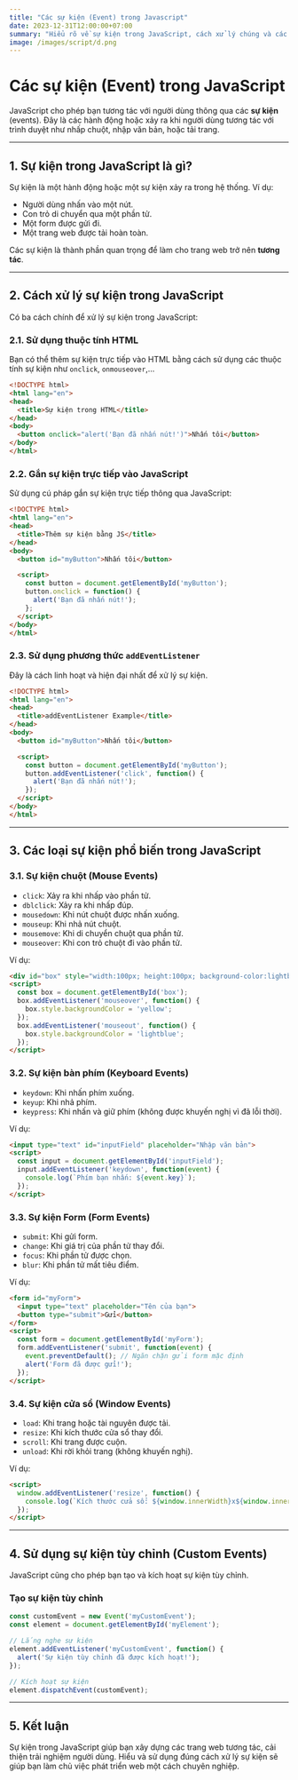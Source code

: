 ```yaml
---
title: "Các sự kiện (Event) trong Javascript"
date: 2023-12-31T12:00:00+07:00
summary: "Hiểu rõ về sự kiện trong JavaScript, cách xử lý chúng và các loại sự kiện phổ biến như click, hover, submit. Học cách sử dụng Event Listener để làm cho ứng dụng web trở nên tương tác hơn."
image: /images/script/d.png
---
```


# Các sự kiện (Event) trong JavaScript

JavaScript cho phép bạn tương tác với người dùng thông qua các **sự kiện** (events). Đây là các hành động hoặc xảy ra khi người dùng tương tác với trình duyệt như nhấp chuột, nhập văn bản, hoặc tải trang.

---

## **1. Sự kiện trong JavaScript là gì?**
Sự kiện là một hành động hoặc một sự kiện xảy ra trong hệ thống. Ví dụ:

- Người dùng nhấn vào một nút.
- Con trỏ di chuyển qua một phần tử.
- Một form được gửi đi.
- Một trang web được tải hoàn toàn.

Các sự kiện là thành phần quan trọng để làm cho trang web trở nên **tương tác**.

---

## **2. Cách xử lý sự kiện trong JavaScript**
Có ba cách chính để xử lý sự kiện trong JavaScript:

### **2.1. Sử dụng thuộc tính HTML**
Bạn có thể thêm sự kiện trực tiếp vào HTML bằng cách sử dụng các thuộc tính sự kiện như `onclick`, `onmouseover`,...

```html
<!DOCTYPE html>
<html lang="en">
<head>
  <title>Sự kiện trong HTML</title>
</head>
<body>
  <button onclick="alert('Bạn đã nhấn nút!')">Nhấn tôi</button>
</body>
</html>
```

### **2.2. Gắn sự kiện trực tiếp vào JavaScript**
Sử dụng cú pháp gắn sự kiện trực tiếp thông qua JavaScript:

```html
<!DOCTYPE html>
<html lang="en">
<head>
  <title>Thêm sự kiện bằng JS</title>
</head>
<body>
  <button id="myButton">Nhấn tôi</button>

  <script>
    const button = document.getElementById('myButton');
    button.onclick = function() {
      alert('Bạn đã nhấn nút!');
    };
  </script>
</body>
</html>
```

### **2.3. Sử dụng phương thức `addEventListener`**
Đây là cách linh hoạt và hiện đại nhất để xử lý sự kiện.

```html
<!DOCTYPE html>
<html lang="en">
<head>
  <title>addEventListener Example</title>
</head>
<body>
  <button id="myButton">Nhấn tôi</button>

  <script>
    const button = document.getElementById('myButton');
    button.addEventListener('click', function() {
      alert('Bạn đã nhấn nút!');
    });
  </script>
</body>
</html>
```

---

## **3. Các loại sự kiện phổ biến trong JavaScript**

### **3.1. Sự kiện chuột (Mouse Events)**
- `click`: Xảy ra khi nhấp vào phần tử.
- `dblclick`: Xảy ra khi nhấp đúp.
- `mousedown`: Khi nút chuột được nhấn xuống.
- `mouseup`: Khi nhả nút chuột.
- `mousemove`: Khi di chuyển chuột qua phần tử.
- `mouseover`: Khi con trỏ chuột đi vào phần tử.

Ví dụ:
```html
<div id="box" style="width:100px; height:100px; background-color:lightblue;"></div>
<script>
  const box = document.getElementById('box');
  box.addEventListener('mouseover', function() {
    box.style.backgroundColor = 'yellow';
  });
  box.addEventListener('mouseout', function() {
    box.style.backgroundColor = 'lightblue';
  });
</script>
```

### **3.2. Sự kiện bàn phím (Keyboard Events)**
- `keydown`: Khi nhấn phím xuống.
- `keyup`: Khi nhả phím.
- `keypress`: Khi nhấn và giữ phím (không được khuyến nghị vì đã lỗi thời).

Ví dụ:
```html
<input type="text" id="inputField" placeholder="Nhập văn bản">
<script>
  const input = document.getElementById('inputField');
  input.addEventListener('keydown', function(event) {
    console.log(`Phím bạn nhấn: ${event.key}`);
  });
</script>
```

### **3.3. Sự kiện Form (Form Events)**
- `submit`: Khi gửi form.
- `change`: Khi giá trị của phần tử thay đổi.
- `focus`: Khi phần tử được chọn.
- `blur`: Khi phần tử mất tiêu điểm.

Ví dụ:
```html
<form id="myForm">
  <input type="text" placeholder="Tên của bạn">
  <button type="submit">Gửi</button>
</form>
<script>
  const form = document.getElementById('myForm');
  form.addEventListener('submit', function(event) {
    event.preventDefault(); // Ngăn chặn gửi form mặc định
    alert('Form đã được gửi!');
  });
</script>
```

### **3.4. Sự kiện cửa sổ (Window Events)**
- `load`: Khi trang hoặc tài nguyên được tải.
- `resize`: Khi kích thước cửa sổ thay đổi.
- `scroll`: Khi trang được cuộn.
- `unload`: Khi rời khỏi trang (không khuyến nghị).

Ví dụ:
```html
<script>
  window.addEventListener('resize', function() {
    console.log(`Kích thước cửa sổ: ${window.innerWidth}x${window.innerHeight}`);
  });
</script>
```

---

## **4. Sử dụng sự kiện tùy chỉnh (Custom Events)**
JavaScript cũng cho phép bạn tạo và kích hoạt sự kiện tùy chỉnh.

### **Tạo sự kiện tùy chỉnh**
```javascript
const customEvent = new Event('myCustomEvent');
const element = document.getElementById('myElement');

// Lắng nghe sự kiện
element.addEventListener('myCustomEvent', function() {
  alert('Sự kiện tùy chỉnh đã được kích hoạt!');
});

// Kích hoạt sự kiện
element.dispatchEvent(customEvent);
```

---

## **5. Kết luận**

Sự kiện trong JavaScript giúp bạn xây dựng các trang web tương tác, cải thiện trải nghiệm người dùng. Hiểu và sử dụng đúng cách xử lý sự kiện sẽ giúp bạn làm chủ việc phát triển web một cách chuyên nghiệp.